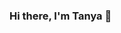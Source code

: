 ### Hi there, I'm Tanya 👋

<!--
**tanya231196/tanya231196** is a ✨ _special_ ✨ repository because its `README.md` (this file) appears on your GitHub profile.

Here are some ideas to get you started:

- 🔭 I’m currently working at BCS
- 🌱 I’m currently learning QA, Python
- 📫 How to reach me: 
  Telegram: @tanya_2311;
  email: tanya.moshna@mail.ru
- 😄  I speak Russian (native), English (B2)
-->
